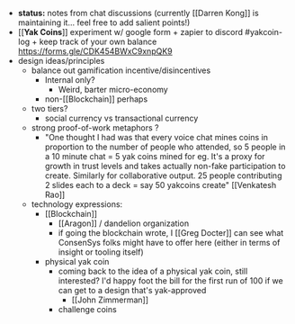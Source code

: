 - __status:__ notes from chat discussions (currently [[Darren Kong]] is maintaining it... feel free to add salient points!)
- [[**Yak Coins**]] experiment w/ google form + zapier to discord #yakcoin-log + keep track of your own balance   https://forms.gle/CDK454BWxC9xnpQK9
- design ideas/principles
    - balance out gamification incentive/disincentives
        - Internal only?
            - Weird, barter micro-economy 
        - non-[[Blockchain]] perhaps
    - two tiers?
        - social currency vs transactional currency  
    - strong proof-of-work metaphors ? 
        - "One thought I had was that every voice chat mines coins in proportion to the number of people who attended, so 5 people in a 10 minute chat = 5 yak coins mined for eg. It's a proxy for growth in trust levels and takes actually non-fake participation to create. Similarly for collaborative output. 25 people contributing 2 slides each to a deck = say 50 yakcoins create" [[Venkatesh Rao]]
    - technology expressions:
        - [[Blockchain]]
            - [[Aragon]] / dandelion organization 
            - if going the blockchain wrote, I [[Greg Docter]] can see what ConsenSys folks might have to offer here (either in terms of insight or tooling itself)
        - physical yak coin
            - coming back to the idea of a physical yak coin, still interested? I'd happy foot the bill for the first run of 100 if we can get to a design that's yak-approved
                - [[John Zimmerman]] 
            - challenge coins 
